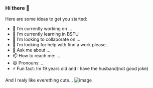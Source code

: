 ### Hi there 👋

Here are some ideas to get you started:

- 🔭 I’m currently working on ...
- 🌱 I’m currently learning in BSTU
- 👯 I’m looking to collaborate on ...
- 🤔 I’m looking for help with find a work please.. 
- 💬 Ask me about ...
- 📫 How to reach me: ...
- 😄 Pronouns: ...
- ⚡ Fun fact: Im 19 years old and I have the husband(not good joke)

And I realy like everething cute...
![image](https://github.com/vvamu/vvamu/assets/76022764/015708b3-38ad-496f-97d2-2bb795d0d198)
